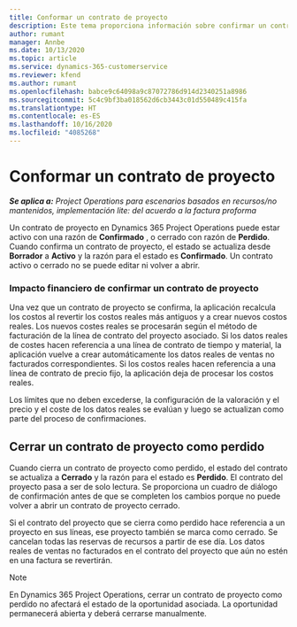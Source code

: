 ```yaml
---
title: Conformar un contrato de proyecto
description: Este tema proporciona información sobre confirmar un contrato en Project Operations.
author: rumant
manager: Annbe
ms.date: 10/13/2020
ms.topic: article
ms.service: dynamics-365-customerservice
ms.reviewer: kfend
ms.author: rumant
ms.openlocfilehash: babce9c64098a9c87072786d914d2340251a8986
ms.sourcegitcommit: 5c4c9bf3ba018562d6cb3443c01d550489c415fa
ms.translationtype: HT
ms.contentlocale: es-ES
ms.lasthandoff: 10/16/2020
ms.locfileid: "4085268"
---
```

# <a name="confirm-a-project-contract"></a>Conformar un contrato de proyecto

_**Se aplica a:** Project Operations para escenarios basados en recursos/no mantenidos, implementación lite: del acuerdo a la factura proforma_

Un contrato de proyecto en Dynamics 365 Project Operations puede estar activo con una razón de **Confirmado** , o cerrado con razón de **Perdido**. Cuando confirma un contrato de proyecto, el estado se actualiza desde **Borrador** a **Activo** y la razón para el estado es **Confirmado**. Un contrato activo o cerrado no se puede editar ni volver a abrir. 

### <a name="financial-impact-of-confirming-a-project-contract"></a>Impacto financiero de confirmar un contrato de proyecto

Una vez que un contrato de proyecto se confirma, la aplicación recalcula los costos al revertir los costos reales más antiguos y a crear nuevos costos reales. Los nuevos costes reales se procesarán según el método de facturación de la línea de contrato del proyecto asociado. Si los datos reales de costes hacen referencia a una línea de contrato de tiempo y material, la aplicación vuelve a crear automáticamente los datos reales de ventas no facturados correspondientes. Si los costos reales hacen referencia a una línea de contrato de precio fijo, la aplicación deja de procesar los costos reales.

Los límites que no deben excederse, la configuración de la valoración y el precio y el coste de los datos reales se evalúan y luego se actualizan como parte del proceso de confirmaciones.

## <a name="close-a-project-contract-as-lost"></a>Cerrar un contrato de proyecto como perdido

Cuando cierra un contrato de proyecto como perdido, el estado del contrato se actualiza a **Cerrado** y la razón para el estado es **Perdido**. El contrato del proyecto pasa a ser de solo lectura. Se proporciona un cuadro de diálogo de confirmación antes de que se completen los cambios porque no puede volver a abrir un contrato de proyecto cerrado.

Si el contrato del proyecto que se cierra como perdido hace referencia a un proyecto en sus líneas, ese proyecto también se marca como cerrado. Se cancelan todas las reservas de recursos a partir de ese día. Los datos reales de ventas no facturados en el contrato del proyecto que aún no estén en una factura se revertirán.

> [!NOTE]
> En Dynamics 365 Project Operations, cerrar un contrato de proyecto como perdido no afectará el estado de la oportunidad asociada. La oportunidad permanecerá abierta y deberá cerrarse manualmente.
